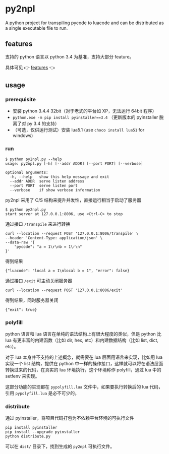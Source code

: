 # py2npl

A python project for transpiling pycode to luacode and can be distributed as a single executable file to run.


## features

支持的 python 语言以 python 3.4 为基准，支持大部分 feature。

具体可见 :point_right: [features](./doc/features.md) :point_left:


## usage

### prerequisite

- 安装 python 3.4.4 32bit（对于老式的平台如 XP，无法运行 64bit 程序）
- `python.exe -m pip install pyinstaller==3.4` （更新版本的 pyinstaller 脱离了对 py 3.4 的支持）
- （可选，仅供运行测试）安装 lua5.1 (use `choco install lua51` for windows)

### run

```
$ python py2npl.py --help
usage: py2npl.py [-h] [--addr ADDR] [--port PORT] [--verbose]

optional arguments:
  -h, --help   show this help message and exit
  --addr ADDR  serve listen address
  --port PORT  serve listen port
  --verbose    if show verbose information
```

py2npl 采用了 C/S 结构来提升并发性，直接运行相当于启动了服务器

```
$ python py2npl.py
start server at 127.0.0.1:8006, use <Ctrl-C> to stop
```


通过接口 `/transpile` 来进行转换

```
curl --location --request POST '127.0.0.1:8006/transpile' \
--header 'Content-Type: application/json' \
--data-raw '{
	"pycode": "a = 1\r\nb = 1\r\n"
}'
```

得到结果
```
{"luacode": "local a = 1\nlocal b = 1", "error": false}
```

通过接口 `/exit` 可主动关闭服务器

```
curl --location --request POST '127.0.0.1:8006/exit'
```

得到结果，同时服务器关闭

```
{"exit": true}
```

### polyfill

python 语言和 lua 语言在单纯的语法结构上有很大程度的类似，但是 python 比 lua 有更丰富的内建函数（比如 dir, hex, etc）和内建数据结构（比如 list, dict, etc）。

对于 lua 本身并不支持的上述概念，就需要在 lua 层面用语言来实现，比如用 lua 实现一个 list 结构，提供在 python 中一样的操作接口，这样就可以将在语法层面转换过来的代码，在真实的 lua 环境执行，这个环境称作 polyfill，通过 lua 中的 setfenv 来实现。

这部分功能的实现都在 `pypolyfill.lua` 文件中，如果要执行转换后的 lua 代码，引用 `pypolyfill.lua` 是必不可少的。


### distribute

通过 pyinstaller，将项目代码打包为不依赖平台环境的可执行文件

```
pip install pyinstaller
pip install --upgrade pyinstaller
python distribute.py
```

可以在 `dist/` 目录下，找到生成的 `py2npl` 可执行文件。


